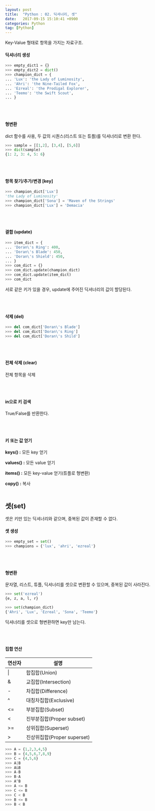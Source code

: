 ```yaml
---
layout: post
title:  "Python : 02. 딕셔너리, 셋"
date:   2017-09-15 15:10:41 +0900
categories: Python
tag: [Python]
---
```



Key-Value 형태로 항목을 가지는 자료구조.

#### 딕셔너리 생성

```python
>>> empty_dict1 = {}
>>> empty_dict2 = dict()
>>> champion_dict = {
... 'Lux': 'the Lady of Luminosity',
... 'Ahri': 'the Nine-Tailed Fox',
... 'Ezreal': 'the Prodigal Explorer',
... 'Teemo': 'the Swift Scout',
... }
```

<br><br>

#### 형변환

dict 함수를 사용, 두 값의 시퀀스(리스트 또는 튜플)를 딕셔너리로 변환 한다.

```python
>>> sample = [[1,2], [3,4], [5,6]]
>>> dict(sample)
{1: 2, 3: 4, 5: 6}
```
<br><br>
#### 항목 찾기/추가/변경 [key]

```python
>>> champion_dict['Lux']
'the Lady of Luminosity'
>>> champion_dict['Sona'] = 'Maven of the Strings'
>>> champion_dict['Lux'] = 'Demacia'

```

<br><br>

#### 결합 (update)

```python
>>> item_dict = {
... 'Doran\'s Ring': 400,
... 'Doran\'s Blade': 450,
... 'Doran\'s Shield': 450,
... }
>>> com_dict = {}
>>> com_dict.update(champion_dict)
>>> com_dict.update(item_dict)
>>> com_dict
```

서로 같은 키가 있을 경우, update에 주어진 딕셔너리의 값이 할당된다.

<br><br>

#### 삭제 (del)

```python
>>> del com_dict['Doran\'s Blade']
>>> del com_dict['Doran\'s Ring']
>>> del com_dict['Doran\'s Shild']
```

<br><br>
#### 전체 삭제 (clear)
전체 항목을 삭제

<br><br>
#### in으로 키 검색
True/False를 반환한다.

<br><br>
#### 키 또는 값 얻기
**keys() :**
모든 key 얻기

**values() :**
모든 value 얻기

**items() :**
모든 key-value 얻기(튜플로 형변환)

**copy() :**
복사
<br><br>

## 셋(set)
셋은 키만 있는 딕셔너리와 같으며, 중복된 값이 존재할 수 없다.

#### 셋 생성

```python
>>> empty_set = set()
>>> champions = {'lux', 'ahri', 'ezreal'}
```

<br><br>
#### 형변환
문자열, 리스트, 튜플, 딕셔너리를 셋으로 변환할 수 있으며, 중복된 값이 사라진다.

```python
>>> set('ezreal')
{e, z, a, l, r}
```

```python
>>> set(champion_dict)
{'Ahri', 'Lux', 'Ezreal', 'Sona', 'Teemo'}
```
딕셔너리를 셋으로 형변환하면 key만 남는다.

<br><br>

#### 집합 연산

| 연산자  | 설명  |
|---    |---   |
| \|  | 합집합(Union)  |
| &  | 교집합(Intersection)  |
|  - | 차집합(Difference)  |
|  ^ | 대칭차집합(Exclusive)  |
|  <= | 부분집합(Subset)  |
|  < |  진부분집합(Proper subset) |
|  >= | 상위집합(Superset)  |
|  > |  진상위집합(Proper superset) |

```python
>>> A = {1,2,3,4,5}
>>> B = {4,5,6,7,8,9}
>>> C = {4,5,6}
>>> A|B
>>> A&B
>>> A-B
>>> B-A
>>> A^B
>>> A <= B
>>> C <= B
>>> C < B
>>> B <= B
>>> B < B
```
